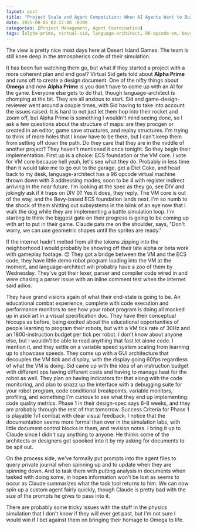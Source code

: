 ```yaml
---
layout: post
title: "Project Scale and Agent Competition: When AI Agents Want to Build Everything at Once"
date: 2025-08-05 02:22:00 -0700
categories: [Project Management, Agent Coordination]
tags: [alpha-prime, virtual-sid, language-architect, 96-opcode-vm, bevy-ecs, battle-simulation, agent-competition, vm-core, educational-combat, instruction-budget, heat-management, private-journal-integration]
---
```


The view is pretty nice most days here at Desert Island Games. The team is still knee deep in the atmospherics code of their simulation.

It has been fun watching them go, but what if they started a project with a more coherent plan and end goal? Virtual Sid gets told about **Alpha Prime** and runs off to create a design document. One of the nifty things about **Omega** and now **Alpha Prime** is you don't have to come up with an AI for the game. Everyone else gets to do that, though language-architect is chomping at the bit. They are all anxious to start. Sid and game-design-reviewer went around a couple times, with Sid having to take into account the issues raised. It is hard to not just let them hop into their rocket and zoom off, but Alpha Prime is something I wouldn't mind seeing done, so I ask a few questions about the structure of maps: are they procgen or created in an editor, game save structures, and replay structures. I'm trying to think of more holes that I know have to be there, but I can't keep them from setting off down the path. Do they care that they are in the middle of another project? They haven't mentioned it once tonight. So they begin their implementation. First up is a choice: ECS foundation or the VM core. I vote for VM core because hell yeah, let's see what they do. Probably in less time than it would take me to go out to the garage, get a Diet Coke, and head back to my desk, language-architect has a 96 opcode virtual machine thrown down with 3 addressing modes, soon to be 4 with register indirect arriving in the near future. I'm looking at the spec as they go, see DIV and jokingly ask if it traps on DIV 0? Yes it does, they reply. The VM core is out of the way, and the Bevy-based ECS foundation lands next. I'm so numb to the shock of them shitting out subsystems in the blink of an eye now that I walk the dog while they are implementing a battle simulation loop. I'm starting to think the biggest gate on their progress is going to be coming up with art to put in their game. Claude pats me on the shoulder, says, "Don't worry, we can use geometric shapes until the sprites are ready."

If the internet hadn't melted from all the tokens zipping into the neighborhood I would probably be showing off their late alpha or beta work with gameplay footage. 😊 They got a bridge between the VM and the ECS code, they have little demo robot program loading into the VM at the moment, and language-architect will probably have a zoo of them by Wednesday. They've got their lexer, parser and compiler code wired in and were chasing a parser issue with an inline comment test when the internet said adios.

They have grand visions again of what their end-state is going to be. An educational combat experience, complete with code execution and performance monitors to see how your robot program is doing all mocked up in ascii art in a visual specification doc. They have their conceptual hiccups as before, being excited about the educational opportunities of people learning to program their robots, but with a VM tick rate of 30Hz and an 1800-instruction budget per tick per robot. I don't know about anyone else, but I wouldn't be able to read anything that fast let alone code. I mention it, and they settle on a variable speed system scaling from learning up to showcase speeds. They come up with a GUI architecture that decouples the VM tick and display, with the display going 60fps regardless of what the VM is doing. Sid came up with the idea of an instruction budget with different ops having different costs and having to manage heat for the robot as well. They plan on having indicators for that along with the code monitoring, and plan to snazz up the interface with a debugging suite for your robot program, code conditional breakpoints, variable monitors, profiling, and something I'm curious to see what they end up implementing: code quality metrics.  Phase 1 in their design-spec says 6-8 weeks, and they are probably through the rest of that tomorrow. Success Criteria for Phase 1 is playable 1v1 combat with clear visual feedback. I notice that the documentation seems more formal than over in the simulation labs, with little document control blocks in them, and revision notes. I bring it up to Claude since I didn't say anything to anyone. He thinks some of the architects or designers got spooked into it by my asking for documents to be spit out.

On the process side, we've formally put prompts into the agent files to query private journal when spinning up and to update when they are spinning down. And to task them with putting analysis in documents when tasked with doing some, in hopes information won't be lost as seems to occur as Claude summarizes what the task tool returns to him. We can now spin up a custom agent fairly quickly, though Claude is pretty bad with the size of the prompts he gives to pass into it.

There are probably some tricky issues with the stuff in the physics simulation that I don't know if they will ever get past, but I'm not sure I would win if I bet against them on bringing their homage to Omega to life.